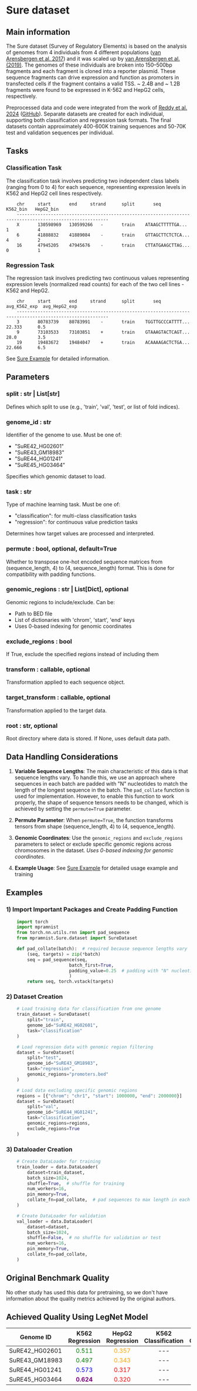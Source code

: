# Sure dataset

## Main information

The Sure dataset (Survey of Regulatory Elements) is based on the analysis of genomes from 4 individuals from 4 different populations ([van Arensbergen et al. 2017](https://pubmed.ncbi.nlm.nih.gov/28024146/)) and it was scaled up by [van Arensbergen et al. (2019)](https://pmc.ncbi.nlm.nih.gov/articles/PMC6609452/). The genomes of these individuals are broken into 150–500bp fragments and each fragment is cloned into a reporter plasmid. These sequence fragments can drive expression and function as promoters in transfected cells if the fragment contains a valid TSS. ~ 2.4B and ~ 1.2B fragments were found to be expressed in K-562 and HepG2 cells, respectively.

Preprocessed data and code were integrated from the work of [Reddy et al. 2024](https://pmc.ncbi.nlm.nih.gov/articles/PMC10002662/) ([GitHub](https://github.com/anikethjr/promoter_models/blob/main/promoter_modelling/dataloaders/SuRE.py)). Separate datasets are created for each individual, supporting both classification and regression task formats. The final datasets contain approximately 400-600K training sequences and 50-70K test and validation sequences per individual.

## Tasks

### Classification Task

The classification task involves predicting two independent class labels (ranging from 0 to 4) for each sequence, representing expression levels in K562 and HepG2 cell lines respectively.

```
    chr     start       end     strand      split       seq                      K562_bin	HepG2_bin
    ---------------------------------------------------------------------------------------------------------
    X	    130598969	130599266	-       train    ATAAGCTTTTTGA...            1           4
    6	    41888832	41889084	-	    train    GTTAGCTTCTCTCA...           4	         2
    16	    47945205	47945676	-	    train    CTTATGAAGCTTAG...           0 	         1
```

### Regression Task

The regression task involves predicting two continuous values representing expression levels (normalized read counts) for each of the two cell lines - K562 and HepG2.

```
    chr     start       end     strand      split       seq                  avg_K562_exp  avg_HepG2_exp
    ---------------------------------------------------------------------------------------------------------
    3       80783739    80783991    -       train    TGGTTGCCCATTTT...           22.333      0.5
    9       73103533    73103851    +       train    GTAAAGTACTCAGT...           28.0	     3.5
    19      19483672	19484047    +       train    ACAAAAGACTCTGA...           22.666 	 6.5
```

See [Sure Example](https://github.com/autosome-imtf/MPRA-MNIST/blob/main/examples/SureDataset_example.ipynb]) for detailed information.

## Parameters

### **split : str | List[str]**

Defines which split to use (e.g., 'train', 'val', 'test', or list of fold indices).

### **genome_id : str**

Identifier of the genome to use. Must be one of:
- "SuRE42_HG02601"
- "SuRE43_GM18983" 
- "SuRE44_HG01241"
- "SuRE45_HG03464"

Specifies which genomic dataset to load.

###  **task : str**

Type of machine learning task. Must be one of:
- "classification": for multi-class classification tasks
- "regression": for continuous value prediction tasks

Determines how target values are processed and interpreted.

### **permute : bool, optional, default=True**

Whether to transpose one-hot encoded sequence matrices from 
(sequence_length, 4) to (4, sequence_length) format.
This is done for compatibility with padding functions.

### **genomic_regions : str | List[Dict], optional**

Genomic regions to include/exclude. Can be:
- Path to BED file
- List of dictionaries with 'chrom', 'start', 'end' keys
- Uses 0-based indexing for genomic coordinates

### **exclude_regions : bool**

If True, exclude the specified regions instead of including them

### **transform : callable, optional**

Transformation applied to each sequence object.

### **target_transform : callable, optional**

Transformation applied to the target data.

### **root : str, optional**

Root directory where data is stored. If None, uses default data path.

## Data Handling Considerations

1) **Variable Sequence Lengths**: The main characteristic of this data is that sequence lengths vary. To handle this, we use an approach where sequences in each batch are padded with "N" nucleotides to match the length of the longest sequence in the batch. The `pad_collate` function is used for implementation. However, to enable this function to work properly, the shape of sequence tensors needs to be changed, which is achieved by setting the `permute=True` parameter.

2) **Permute Parameter**: When `permute=True`, the function transforms tensors from shape (sequence_length, 4) to (4, sequence_length).

3) **Genomic Coordinates**: Use the `genomic_regions` and `exclude_regions` parameters to select or exclude specific genomic regions across chromosomes in the dataset. *Uses 0-based indexing for genomic coordinates.*

4) **Example Usage**: See [Sure Example](https://github.com/autosome-imtf/MPRA-MNIST/blob/main/examples/SureDataset_example.ipynb]) for detailed usage example and training

## Examples

### 1)  Import Important Packages and Create Padding Function

```python
    import torch
    import mpramnist
    from torch.nn.utils.rnn import pad_sequence
    from mpramnist.Sure.dataset import SureDataset

    def pad_collate(batch):  # required because sequence lengths vary
        (seq, targets) = zip(*batch)
        seq = pad_sequence(seq, 
                        batch_first=True, 
                        padding_value=0.25  # padding with "N" nucleotides
                        )
        return seq, torch.vstack(targets)
```

### 2) Dataset Creation

```python
    # Load training data for classification from one genome
    train_dataset = SureDataset(
        split="train",
        genome_id="SuRE42_HG02601", 
        task="classification"
    )

    # Load regression data with genomic region filtering
    dataset = SureDataset(
        split="test",
        genome_id="SuRE43_GM18983",
        task="regression",
        genomic_regions="promoters.bed"
    )

    # Load data excluding specific genomic regions
    regions = [{"chrom": "chr1", "start": 1000000, "end": 2000000}]
    dataset = SureDataset(
        split="val",
        genome_id="SuRE44_HG01241",
        task="classification", 
        genomic_regions=regions,
        exclude_regions=True
    )
```
### 3) Dataloader Creation

```python
    # Create DataLoader for training
    train_loader = data.DataLoader(
        dataset=train_dataset,
        batch_size=1024,
        shuffle=True,  # shuffle for training
        num_workers=16,
        pin_memory=True,
        collate_fn=pad_collate,  # pad sequences to max length in each batch
    )

    # Create DataLoader for validation
    val_loader = data.DataLoader(
        dataset=dataset,
        batch_size=1024,
        shuffle=False,  # no shuffle for validation or test
        num_workers=16,
        pin_memory=True,
        collate_fn=pad_collate,
    )
```
## Original Benchmark Quality

No other study has used this data for pretraining, so we don't have information about the quality metrics achieved by the original authors.

## Achieved Quality Using LegNet Model

| Genome ID | K562 Regression | HepG2 Regression | K562 Classification | HepG2 Classification |
|-----------|:---------------:|:----------------:|:-------------------:|:--------------------:|
| SuRE42_HG02601 | <span style="color:green">0.511</span> | <span style="color:orange">0.357</span> | --- | --- |
| SuRE43_GM18983 | <span style="color:green">0.497</span> | <span style="color:orange">0.343</span> | --- | --- |
| SuRE44_HG01241 | <span style="color:blue">0.573</span> | <span style="color:red">0.317</span> | --- | --- |
| SuRE45_HG03464 | <span style="color:purple">**0.624**</span> | <span style="color:red">0.320</span> | --- | --- |

